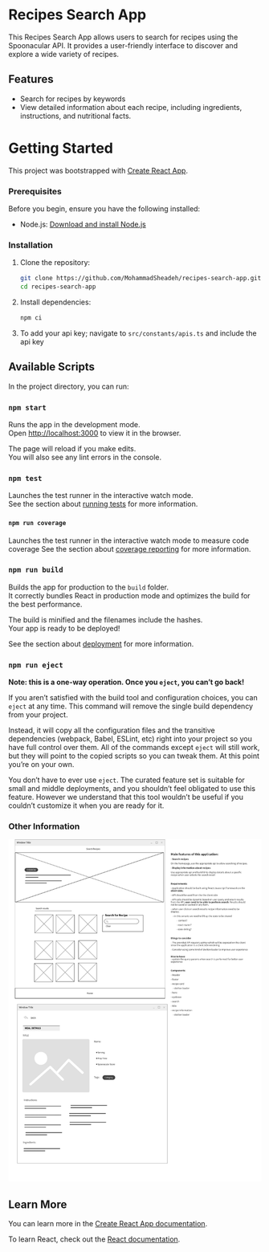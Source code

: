 # Recipes Search App

This Recipes Search App allows users to search for recipes using the Spoonacular API. It provides a user-friendly interface to discover and explore a wide variety of recipes.

## Features
- Search for recipes by keywords
- View detailed information about each recipe, including ingredients, instructions, and nutritional facts.

# Getting Started

This project was bootstrapped with
[Create React App](https://github.com/facebook/create-react-app).

### Prerequisites
Before you begin, ensure you have the following installed:
- Node.js: [Download and install Node.js](https://nodejs.org/)

### Installation
1. Clone the repository:

    ```bash
    git clone https://github.com/MohammadSheadeh/recipes-search-app.git
    cd recipes-search-app
    ```
2. Install dependencies:
    ```bash
    npm ci
    ```
3. To add your api key; navigate to `src/constants/apis.ts` and include the api key

## Available Scripts

In the project directory, you can run:

### `npm start`

Runs the app in the development mode.\
Open [http://localhost:3000](http://localhost:3000) to view it in the browser.

The page will reload if you make edits.\
You will also see any lint errors in the console.

### `npm test`

Launches the test runner in the interactive watch mode.\
See the section about [running tests](https://facebook.github.io/create-react-app/docs/running-tests)
for more information.

#### `npm run coverage`

Launches the test runner in the interactive watch mode to measure code coverage
See the section about [coverage reporting](https://create-react-app.dev/docs/running-tests/#coverage-reporting)
for more information.

### `npm run build`

Builds the app for production to the `build` folder.\
It correctly bundles React in production mode and optimizes the build for the best performance.

The build is minified and the filenames include the hashes.\
Your app is ready to be deployed!

See the section about [deployment](https://facebook.github.io/create-react-app/docs/deployment)
for more information.

### `npm run eject`

**Note: this is a one-way operation. Once you `eject`, you can’t go back!**

If you aren’t satisfied with the build tool and configuration choices, you can `eject` at any
time. This command will remove the single build dependency from your project.

Instead, it will copy all the configuration files and the transitive dependencies (webpack,
Babel, ESLint, etc) right into your project so you have full control over them. All of the
commands except `eject` will still work, but they will point to the copied scripts so you can
tweak them. At this point you’re on your own.

You don’t have to ever use `eject`. The curated feature set is suitable for small and middle
deployments, and you shouldn’t feel obligated to use this feature. However we understand that
this tool wouldn’t be useful if you couldn’t customize it when you are ready for it.

### Other Information
<img src="./design.png" alt="system design" />

## Learn More

You can learn more in the
[Create React App documentation](https://facebook.github.io/create-react-app/docs/getting-started).

To learn React, check out the [React documentation](https://reactjs.org/).
